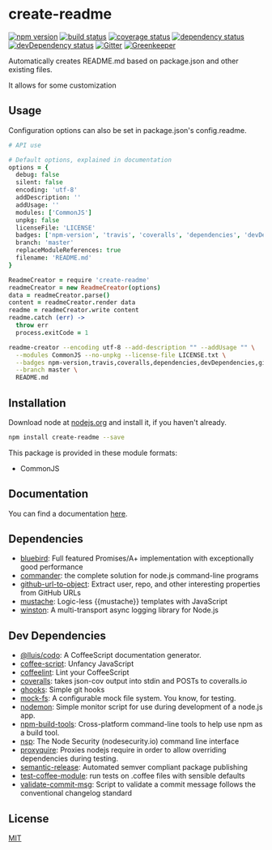 # create-readme
 [![npm version](https://badge.fury.io/js/create-readme.svg)](https://npmjs.org/package/create-readme)  [![build status](https://img.shields.io/travis/dbartholomae/create-readme/master.svg)](https://travis-ci.org/dbartholomae/create-readme#master)  [![coverage status](https://coveralls.io/repos/dbartholomae/create-readme/badge.svg)](https://coveralls.io/github/dbartholomae/create-readme)  [![dependency status](https://david-dm.org/dbartholomae/create-readme.svg?theme=shields.io)](https://david-dm.org/dbartholomae/create-readme)  [![devDependency status](https://david-dm.org/dbartholomae/create-readme/dev-status.svg)](https://david-dm.org/dbartholomae/create-readme#info=devDependencies)  [![Gitter](https://badges.gitter.im/dbartholomae/create-readme.svg)](https://gitter.im/dbartholomae/create-readme)  [![Greenkeeper](https://badges.greenkeeper.io/dbartholomae/create-readme.svg)](https://greenkeeper.io/) 

Automatically creates README.md based on package.json and other existing files.

It allows for some customization

## Usage

Configuration options can also be set in package.json's config.readme.

```coffeescript
# API use

# Default options, explained in documentation
options = {
  debug: false
  silent: false
  encoding: 'utf-8'
  addDescription: ''
  addUsage: ''
  modules: ['CommonJS']
  unpkg: false
  licenseFile: 'LICENSE'
  badges: ['npm-version', 'travis', 'coveralls', 'dependencies', 'devDependencies', 'gitter']
  branch: 'master'
  replaceModuleReferences: true
  filename: 'README.md'
}

ReadmeCreator = require 'create-readme'
readmeCreator = new ReadmeCreator(options)
data = readmeCreator.parse()
content = readmeCreator.render data
readme = readmeCreator.write content
readme.catch (err) ->
  throw err
  process.exitCode = 1

```

```sh
readme-creator --encoding utf-8 --add-description "" --addUsage "" \
  --modules CommonJS --no-unpkg --license-file LICENSE.txt \
  --badges npm-version,travis,coveralls,dependencies,devDependencies,gitter \
  --branch master \
  README.md

```


## Installation
Download node at [nodejs.org](http://nodejs.org) and install it, if you haven't already.

```sh
npm install create-readme --save
```

This package is provided in these module formats:

- CommonJS



## Documentation

You can find a documentation [here](https://dbartholomae.github.io/create-readme/).

## Dependencies

- [bluebird](https://github.com/petkaantonov/bluebird): Full featured Promises/A+ implementation with exceptionally good performance
- [commander](https://github.com/tj/commander.js): the complete solution for node.js command-line programs
- [github-url-to-object](https://github.com/zeke/github-url-to-object): Extract user, repo, and other interesting properties from GitHub URLs
- [mustache](https://github.com/janl/mustache.js): Logic-less {{mustache}} templates with JavaScript
- [winston](https://github.com/winstonjs/winston): A multi-transport async logging library for Node.js


## Dev Dependencies

- [@lluis/codo](https://github.com/coffeedoc/codo): A CoffeeScript documentation generator.
- [coffee-script](https://github.com/jashkenas/coffeescript): Unfancy JavaScript
- [coffeelint](https://github.com/clutchski/coffeelint): Lint your CoffeeScript
- [coveralls](https://github.com/nickmerwin/node-coveralls): takes json-cov output into stdin and POSTs to coveralls.io
- [ghooks](https://github.com/gtramontina/ghooks): Simple git hooks
- [mock-fs](https://github.com/tschaub/mock-fs): A configurable mock file system.  You know, for testing.
- [nodemon](https://github.com/remy/nodemon): Simple monitor script for use during development of a node.js app.
- [npm-build-tools](https://github.com/Deathspike/npm-build-tools): Cross-platform command-line tools to help use npm as a build tool.
- [nsp](https://github.com/nodesecurity/nsp): The Node Security (nodesecurity.io) command line interface
- [proxyquire](https://github.com/thlorenz/proxyquire): Proxies nodejs require in order to allow overriding dependencies during testing.
- [semantic-release](https://github.com/semantic-release/semantic-release): Automated semver compliant package publishing
- [test-coffee-module](https://github.com/dbartholomae/test-coffee-module): run tests on .coffee files with sensible defaults
- [validate-commit-msg](https://github.com/conventional-changelog/validate-commit-msg): Script to validate a commit message follows the conventional changelog standard


## License
[MIT](LICENSE)
